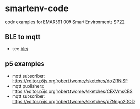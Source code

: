 # smartenv-code
code examples for EMAR391 009 Smart Environments SP22

## BLE to mqtt
- see [ble/](ble)

## p5 examples
- mqtt subscriber: https://editor.p5js.org/robert.twomey/sketches/dojZRNiSP
- mqtt publishers:  https://editor.p5js.org/robert.twomey/sketches/CEXVmsCBS
- mqtt subscriber: https://editor.p5js.org/robert.twomey/sketches/pZNnpo2GOD
